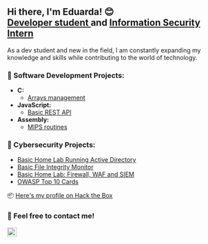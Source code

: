 <h2>Hi there, I'm Eduarda! 😊 <br/><a href="https://github.com/dud4rech">Developer student </a> and <a href="https://www.linkedin.com/in/eduarda-s-rech-6916aa231/">Information Security Intern</a></h2>
  
As a dev student and new in the field, I am constantly expanding my knowledge and skills while contributing to the world of technology.

<h3>📍 Software Development Projects:</h3>

- <b>C:</b>
  - [Arrays management](https://github.com/dud4rech/arrays-management)
- <b>JavaScript:</b>
  - [Basic REST API](https://github.com/dud4rech/basic-rest-api-example)
- <b>Assembly:</b>
  - [MIPS routines](https://github.com/dud4rech/mips_routines)

<h3>📍 Cybersecurity Projects:</h3>

  - [Basic Home Lab Running Active Directory](https://github.com/dud4rech/basic-home-lab-active-directory)
  - [Basic File Integrity Monitor](https://github.com/dud4rech/basic-file-integrity-monitor)
  - [Basic Home Lab: Firewall, WAF and SIEM](https://github.com/dud4rech/firewall_waf_siem_lab)
  - [OWASP Top 10 Cards](https://github.com/dud4rech/owasp_cards)


📦 [Here's my profile on Hack the Box](https://app.hackthebox.com/profile/1517238)

<h3>📍 Feel free to contact me!</h3>

[<img align="left" alt="Eduarda S. Rech | LinkedIn" width="22px" src="https://cdn.jsdelivr.net/npm/simple-icons@v3/icons/linkedin.svg" />][linkedin]

[linkedin]: https://www.linkedin.com/in/eduarda-s-rech-6916aa231/

<!--
**dud4rech/dud4rech** is a ✨ _special_ ✨ repository because its `README.md` (this file) appears on your GitHub profile.

Here are some ideas to get you started:

- 🔭 I’m currently working on ...
- 🌱 I’m currently learning ...
- 👯 I’m looking to collaborate on ...
- 🤔 I’m looking for help with ...
- 💬 Ask me about ...
- 📫 How to reach me: ...
- 😄 Pronouns: ...
- ⚡ Fun fact: ...
-->

